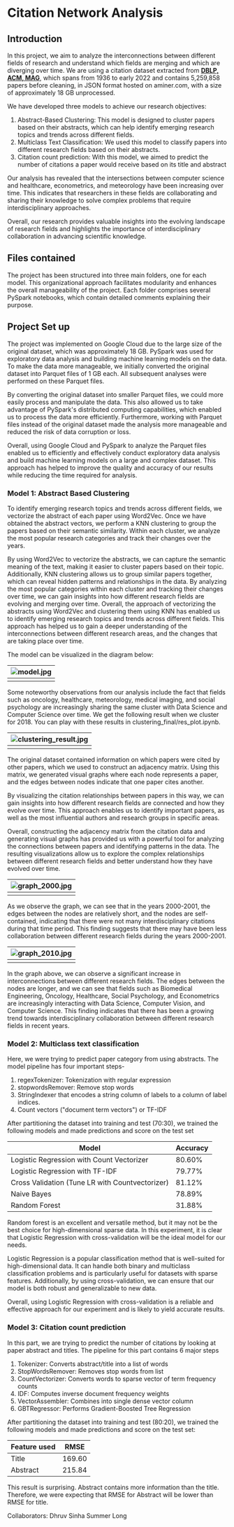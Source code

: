 # Citation Network Analysis

## Introduction
In this project, we aim to analyze the interconnections between different fields of research and understand which fields are merging and which are diverging over time. We are using a citation dataset extracted from **[DBLP, ACM, MAG](https://www.aminer.org/citation)**, which spans from 1936 to early 2022 and contains 5,259,858 papers before cleaning, in JSON format hosted on aminer.com, with a size of approximately 18 GB unprocessed.

We have developed three models to achieve our research objectives:
1. Abstract-Based Clustering: This model is designed to cluster papers based on their abstracts, which can help identify emerging research topics and trends across different fields.
2. Multiclass Text Classification: We used this model to classify papers into different research fields based on their abstracts.
3. Citation count prediction: With this model, we aimed to predict the number of citations a paper would receive based on its title and abstract

Our analysis has revealed that the intersections between computer science and healthcare, econometrics, and meteorology have been increasing over time. This indicates that researchers in these fields are collaborating and sharing their knowledge to solve complex problems that require interdisciplinary approaches.

Overall, our research provides valuable insights into the evolving landscape of research fields and highlights the importance of interdisciplinary collaboration in advancing scientific knowledge.

## Files contained
The project has been structured into three main folders, one for each model. This organizational approach facilitates modularity and enhances the overall manageability of the project. Each folder comprises several PySpark notebooks, which contain detailed comments explaining their purpose.

## Project Set up
The project was implemented on Google Cloud due to the large size of the original dataset, which was approximately 18 GB. PySpark was used for exploratory data analysis and building machine learning models on the data. To make the data more manageable, we initially converted the original dataset into Parquet files of 1 GB each. All subsequent analyses were performed on these Parquet files.

By converting the original dataset into smaller Parquet files, we could more easily process and manipulate the data. This also allowed us to take advantage of PySpark's distributed computing capabilities, which enabled us to process the data more efficiently. Furthermore, working with Parquet files instead of the original dataset made the analysis more manageable and reduced the risk of data corruption or loss.

Overall, using Google Cloud and PySpark to analyze the Parquet files enabled us to efficiently and effectively conduct exploratory data analysis and build machine learning models on a large and complex dataset. This approach has helped to improve the quality and accuracy of our results while reducing the time required for analysis.

### Model 1: Abstract Based Clustering

To identify emerging research topics and trends across different fields, we vectorize the abstract of each paper using Word2Vec. Once we have obtained the abstract vectors, we perform a KNN clustering to group the papers based on their semantic similarity. Within each cluster, we analyze the most popular research categories and track their changes over the years.

By using Word2Vec to vectorize the abstracts, we can capture the semantic meaning of the text, making it easier to cluster papers based on their topic. Additionally, KNN clustering allows us to group similar papers together, which can reveal hidden patterns and relationships in the data. By analyzing the most popular categories within each cluster and tracking their changes over time, we can gain insights into how different research fields are evolving and merging over time.
Overall, the approach of vectorizing the abstracts using Word2Vec and clustering them using KNN has enabled us to identify emerging research topics and trends across different fields. This approach has helped us to gain a deeper understanding of the interconnections between different research areas, and the changes that are taking place over time.

The model can be visualized in the diagram below: 

| ![model.jpg](/images/model.jpg) | 
|:--:| 
||

Some noteworthy observations from our analysis include the fact that fields such as oncology, healthcare, meteorology, medical imaging, and social psychology are increasingly sharing the same cluster with Data Science and Computer Science over time. We get the following result when we cluster for 2018. You can play with these results in clustering_final/res_plot.ipynb. 


| ![clustering_result.jpg](/images/clustering_result.jpg) | 
|:--:| 
||

The original dataset contained information on which papers were cited by other papers, which we used to construct an adjacency matrix. Using this matrix, we generated visual graphs where each node represents a paper, and the edges between nodes indicate that one paper cites another. 

By visualizing the citation relationships between papers in this way, we can gain insights into how different research fields are connected and how they evolve over time. This approach enables us to identify important papers, as well as the most influential authors and research groups in specific areas.

Overall, constructing the adjacency matrix from the citation data and generating visual graphs has provided us with a powerful tool for analyzing the connections between papers and identifying patterns in the data. The resulting visualizations allow us to explore the complex relationships between different research fields and better understand how they have evolved over time.

| ![graph_2000.jpg](/images/graph_2000.jpg) | 
|:--:| 
||

As we observe the graph, we can see that in the years 2000-2001, the edges between the nodes are relatively short, and the nodes are self-contained, indicating that there were not many interdisciplinary citations during that time period. This finding suggests that there may have been less collaboration between different research fields during the years 2000-2001. 

| ![graph_2010.jpg](/images/graph_2010.jpg) | 
|:--:| 
||

In the graph above, we can observe a significant increase in interconnections between different research fields. The edges between the nodes are longer, and we can see that fields such as Biomedical Engineering, Oncology, Healthcare, Social Psychology, and Econometrics are increasingly interacting with Data Science, Computer Vision, and Computer Science. This finding indicates that there has been a growing trend towards interdisciplinary collaboration between different research fields in recent years. 

### Model 2: Multiclass text classification
Here, we were trying to predict paper category from using abstracts. The model pipeline has four important steps- 
1. regexTokenizer: Tokenization with regular expression 
2. stopwordsRemover: Remove stop words 
3. StringIndexer that encodes a string column of labels to a column of label indices. 
4. Count vectors ("document term vectors") or TF-IDF

After partitioning the dataset into training and test (70:30), we trained the following models and made predictions and score on the test set

| Model | Accuracy |
| --- | --- |
| Logistic Regression with Count Vectorizer | 80.60% |
| Logistic Regression with TF-IDF |79.77% |
| Cross Validation (Tune LR with Countvectorizer) | 81.12% |
| Naive Bayes |78.89% |
| Random Forest |31.88% |

Random forest is an excellent and versatile method, but it may not be the best choice for high-dimensional sparse data. In this experiment, it is clear that Logistic Regression with cross-validation will be the ideal model for our needs. 

Logistic Regression is a popular classification method that is well-suited for high-dimensional data. It can handle both binary and multiclass classification problems and is particularly useful for datasets with sparse features. Additionally, by using cross-validation, we can ensure that our model is both robust and generalizable to new data.

Overall, using Logistic Regression with cross-validation is a reliable and effective approach for our experiment and is likely to yield accurate results.

### Model 3: Citation count prediction

In this part, we are trying to predict the number of citations by looking at paper abstract and titles. The pipeline for this part contains 6 major steps
1. Tokenizer: Converts abstract/title into a list of words 
2. StopWordsRemover: Removes stop words from list 
3. CountVectorizer: Converts words to sparse vector of term frequency counts 
4. IDF: Computes inverse document frequency weights 
5. VectorAssembler: Combines into single dense vector column 
6. GBTRegressor: Performs Gradient-Boosted Tree Regression

After partitioning the dataset into training and test (80:20), we trained the following models and made predictions and score on the test set:


| Feature used| RMSE |
| --- | --- |
|Title| 169.60 |
|Abstract|215.84|

This result is surprising. Abstract contains more information than the title. Therefore, we were expecting that RMSE for Abstract will be lower than RMSE for title. 

Collaborators:
Dhruv Sinha
Summer Long
